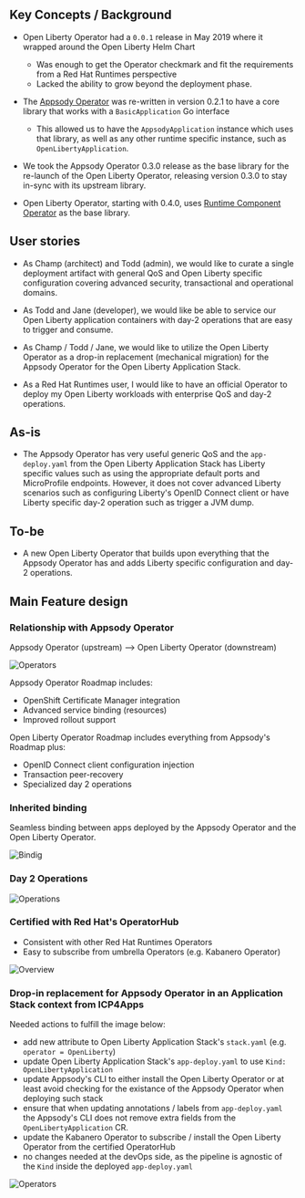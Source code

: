 ## Key Concepts / Background
- Open Liberty Operator had a `0.0.1` release in May 2019 where it wrapped around the Open Liberty Helm Chart
  -  Was enough to get the Operator checkmark and fit the requirements from a Red Hat Runtimes perspective
  -  Lacked the ability to grow beyond the deployment phase.

- The [Appsody Operator](https://github.com/appsody/appsody-operator) was re-written in version 0.2.1 to have a core library that works with a `BasicApplication` Go interface
  -  This allowed us to have the `AppsodyApplication` instance which uses that library, as well as any other runtime specific instance, such as `OpenLibertyApplication`.

- We took the Appsody Operator 0.3.0 release as the base library for the re-launch of the Open Liberty Operator, releasing version 0.3.0 to stay in-sync with its upstream library.  

- Open Liberty Operator, starting with 0.4.0, uses [Runtime Component Operator](https://github.com/application-stacks/runtime-component-operator) as the base library. 

## User stories
- As Champ (architect) and Todd (admin), we would like to curate a single deployment artifact with general QoS and Open Liberty specific configuration covering advanced security, transactional and operational domains.  

- As Todd and Jane (developer), we would like be able to service our Open Liberty application containers with day-2 operations that are easy to trigger and consume.

- As Champ / Todd / Jane, we would like to utilize the Open Liberty Operator as a drop-in replacement (mechanical migration) for the Appsody Operator for the Open Liberty Application Stack.

- As a Red Hat Runtimes user, I would like to have an official Operator to deploy my Open Liberty workloads with enterprise QoS and day-2 operations.

## As-is
- The Appsody Operator has very useful generic QoS and the `app-deploy.yaml` from the Open Liberty Application Stack has Liberty specific values such as using the appropriate default ports and MicroProfile endpoints.  However, it does not cover advanced Liberty scenarios such as configuring Liberty's OpenID Connect client or have Liberty specific day-2 operation such as trigger a JVM dump.  

## To-be
- A new Open Liberty Operator that builds upon everything that the Appsody Operator has and adds Liberty specific configuration and day-2 operations. 

## Main Feature design

### Relationship with Appsody Operator
Appsody Operator (upstream) --> Open Liberty Operator (downstream)

![Operators](images/downstream_appsody.png)

Appsody Operator Roadmap includes:
*  OpenShift Certificate Manager integration
*  Advanced service binding (resources)
*  Improved rollout support

Open Liberty Operator Roadmap includes everything from Appsody's Roadmap plus:
*  OpenID Connect client configuration injection
*  Transaction peer-recovery
*  Specialized day 2 operations


### Inherited binding

Seamless binding between apps deployed by the Appsody Operator and the Open Liberty Operator.

![Bindig](images/service-binding.png)



### Day 2 Operations

![Operations](images/day2ops.png)


### Certified with Red Hat's OperatorHub

- Consistent with other Red Hat Runtimes Operators
- Easy to subscribe from umbrella Operators (e.g. Kabanero Operator)

![Overview](images/overview.png)


### Drop-in replacement for Appsody Operator in an Application Stack context from ICP4Apps

Needed actions to fulfill the image below:
- add new attribute to Open Liberty Application Stack's `stack.yaml` (e.g.  `operator = OpenLiberty`)
- update Open Liberty Application Stack's `app-deploy.yaml` to use `Kind: OpenLibertyApplication`
- update Appsody's CLI to either install the Open Liberty Operator or at least avoid checking for the existance of the Appsody Operator when deploying such stack
- ensure that when updating annotations / labels from `app-deploy.yaml` the Appsody's CLI does not remove extra fields from the `OpenLibertyApplication` CR.
- update the Kabanero Operator to subscribe / install the Open Liberty Operator from the certified OperatorHub
- no changes needed at the devOps side, as the pipeline is agnostic of the `Kind` inside the deployed `app-deploy.yaml`

![Operators](images/icp4apps.png)

